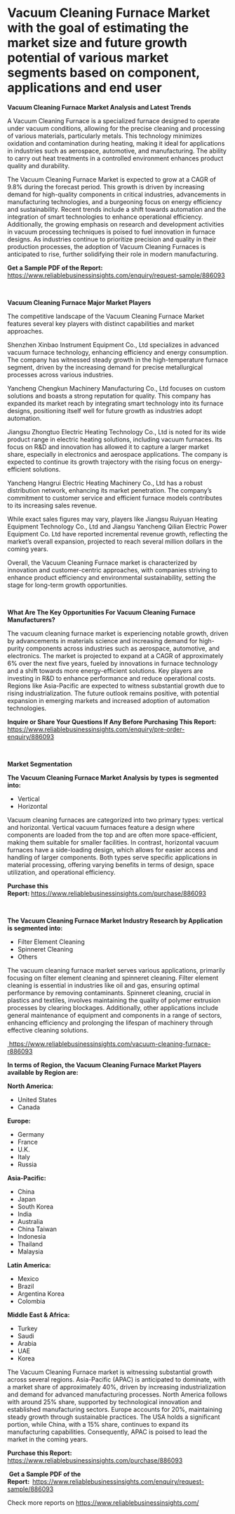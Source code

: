 <p><h1>Vacuum Cleaning Furnace Market with the goal of estimating the market size and future growth potential of various market segments based on component, applications and end user</h1></p><p><strong>Vacuum Cleaning Furnace Market Analysis and Latest Trends</strong></p>
<p><p>A Vacuum Cleaning Furnace is a specialized furnace designed to operate under vacuum conditions, allowing for the precise cleaning and processing of various materials, particularly metals. This technology minimizes oxidation and contamination during heating, making it ideal for applications in industries such as aerospace, automotive, and manufacturing. The ability to carry out heat treatments in a controlled environment enhances product quality and durability.</p><p>The Vacuum Cleaning Furnace Market is expected to grow at a CAGR of 9.8% during the forecast period. This growth is driven by increasing demand for high-quality components in critical industries, advancements in manufacturing technologies, and a burgeoning focus on energy efficiency and sustainability. Recent trends include a shift towards automation and the integration of smart technologies to enhance operational efficiency. Additionally, the growing emphasis on research and development activities in vacuum processing techniques is poised to fuel innovation in furnace designs. As industries continue to prioritize precision and quality in their production processes, the adoption of Vacuum Cleaning Furnaces is anticipated to rise, further solidifying their role in modern manufacturing.</p></p>
<p><strong>Get a Sample PDF of the Report:&nbsp;</strong> <a href="https://www.reliablebusinessinsights.com/enquiry/request-sample/886093?utm_campaign=3430&utm_medium=2&utm_source=Github&utm_content=ia&utm_term=08042025&utm_id=vacuum-cleaning-furnace">https://www.reliablebusinessinsights.com/enquiry/request-sample/886093</a></p>
<p>&nbsp;</p>
<p><strong>Vacuum Cleaning Furnace Major Market Players</strong></p>
<p><p>The competitive landscape of the Vacuum Cleaning Furnace Market features several key players with distinct capabilities and market approaches. </p><p>Shenzhen Xinbao Instrument Equipment Co., Ltd specializes in advanced vacuum furnace technology, enhancing efficiency and energy consumption. The company has witnessed steady growth in the high-temperature furnace segment, driven by the increasing demand for precise metallurgical processes across various industries.</p><p>Yancheng Chengkun Machinery Manufacturing Co., Ltd focuses on custom solutions and boasts a strong reputation for quality. This company has expanded its market reach by integrating smart technology into its furnace designs, positioning itself well for future growth as industries adopt automation. </p><p>Jiangsu Zhongtuo Electric Heating Technology Co., Ltd is noted for its wide product range in electric heating solutions, including vacuum furnaces. Its focus on R&D and innovation has allowed it to capture a larger market share, especially in electronics and aerospace applications. The company is expected to continue its growth trajectory with the rising focus on energy-efficient solutions.</p><p>Yancheng Hangrui Electric Heating Machinery Co., Ltd has a robust distribution network, enhancing its market penetration. The company’s commitment to customer service and efficient furnace models contributes to its increasing sales revenue.</p><p>While exact sales figures may vary, players like Jiangsu Ruiyuan Heating Equipment Technology Co., Ltd and Jiangsu Yancheng Qilian Electric Power Equipment Co. Ltd have reported incremental revenue growth, reflecting the market’s overall expansion, projected to reach several million dollars in the coming years.</p><p>Overall, the Vacuum Cleaning Furnace market is characterized by innovation and customer-centric approaches, with companies striving to enhance product efficiency and environmental sustainability, setting the stage for long-term growth opportunities.</p></p>
<p>&nbsp;</p>
<p><strong>What Are The Key Opportunities For Vacuum Cleaning Furnace Manufacturers?</strong></p>
<p><p>The vacuum cleaning furnace market is experiencing notable growth, driven by advancements in materials science and increasing demand for high-purity components across industries such as aerospace, automotive, and electronics. The market is projected to expand at a CAGR of approximately 6% over the next five years, fueled by innovations in furnace technology and a shift towards more energy-efficient solutions. Key players are investing in R&D to enhance performance and reduce operational costs. Regions like Asia-Pacific are expected to witness substantial growth due to rising industrialization. The future outlook remains positive, with potential expansion in emerging markets and increased adoption of automation technologies.</p></p>
<p><strong>Inquire or Share Your Questions If Any Before Purchasing This Report:</strong> <a href="https://www.reliablebusinessinsights.com/enquiry/pre-order-enquiry/886093?utm_campaign=3430&utm_medium=2&utm_source=Github&utm_content=ia&utm_term=08042025&utm_id=vacuum-cleaning-furnace">https://www.reliablebusinessinsights.com/enquiry/pre-order-enquiry/886093</a></p>
<p>&nbsp;</p>
<p><strong>Market Segmentation</strong></p>
<p><strong>The Vacuum Cleaning Furnace Market Analysis by types is segmented into:</strong></p>
<p><ul><li>Vertical</li><li>Horizontal</li></ul></p>
<p><p>Vacuum cleaning furnaces are categorized into two primary types: vertical and horizontal. Vertical vacuum furnaces feature a design where components are loaded from the top and are often more space-efficient, making them suitable for smaller facilities. In contrast, horizontal vacuum furnaces have a side-loading design, which allows for easier access and handling of larger components. Both types serve specific applications in material processing, offering varying benefits in terms of design, space utilization, and operational efficiency.</p></p>
<p><strong>Purchase this Report:&nbsp;</strong><a href="https://www.reliablebusinessinsights.com/purchase/886093?utm_campaign=3430&utm_medium=2&utm_source=Github&utm_content=ia&utm_term=08042025&utm_id=vacuum-cleaning-furnace">https://www.reliablebusinessinsights.com/purchase/886093</a></p>
<p>&nbsp;</p>
<p><strong>The Vacuum Cleaning Furnace Market Industry Research by Application is segmented into:</strong></p>
<p><ul><li>Filter Element Cleaning</li><li>Spinneret Cleaning</li><li>Others</li></ul></p>
<p><p>The vacuum cleaning furnace market serves various applications, primarily focusing on filter element cleaning and spinneret cleaning. Filter element cleaning is essential in industries like oil and gas, ensuring optimal performance by removing contaminants. Spinneret cleaning, crucial in plastics and textiles, involves maintaining the quality of polymer extrusion processes by clearing blockages. Additionally, other applications include general maintenance of equipment and components in a range of sectors, enhancing efficiency and prolonging the lifespan of machinery through effective cleaning solutions.</p></p>
<p><a href="https://www.reliablebusinessinsights.com/vacuum-cleaning-furnace-r886093?utm_campaign=3430&utm_medium=2&utm_source=Github&utm_content=ia&utm_term=08042025&utm_id=vacuum-cleaning-furnace">&nbsp;https://www.reliablebusinessinsights.com/vacuum-cleaning-furnace-r886093</a></p>
<p><strong>In terms of Region, the Vacuum Cleaning Furnace Market Players available by Region are:</strong></p>
<p>
    <p> <strong> North America: </strong>
        <ul>
            <li>United States</li>
            <li>Canada</li>
        </ul>
        </p> 
    <p> <strong> Europe: </strong>
        <ul>
            <li>Germany</li>
            <li>France</li>
            <li>U.K.</li>
            <li>Italy</li>
            <li>Russia</li>
        </ul>
        </p> 
    <p> <strong> Asia-Pacific: </strong>
        <ul>
            <li>China</li>
            <li>Japan</li>
            <li>South Korea</li>
            <li>India</li>
            <li>Australia</li>
            <li>China Taiwan</li>
            <li>Indonesia</li>
            <li>Thailand</li>
            <li>Malaysia</li>
        </ul>
        </p> 
    <p> <strong> Latin America: </strong>
        <ul>
            <li>Mexico</li>
            <li>Brazil</li>
            <li>Argentina Korea</li>
            <li>Colombia</li>
        </ul>
        </p> 
    <p> <strong> Middle East & Africa: </strong>
        <ul>
            <li>Turkey</li>
            <li>Saudi</li>
            <li>Arabia</li>
            <li>UAE</li>
            <li>Korea</li>
        </ul>
    </p>
    </p>
<p><p>The Vacuum Cleaning Furnace market is witnessing substantial growth across several regions. Asia-Pacific (APAC) is anticipated to dominate, with a market share of approximately 40%, driven by increasing industrialization and demand for advanced manufacturing processes. North America follows with around 25% share, supported by technological innovation and established manufacturing sectors. Europe accounts for 20%, maintaining steady growth through sustainable practices. The USA holds a significant portion, while China, with a 15% share, continues to expand its manufacturing capabilities. Consequently, APAC is poised to lead the market in the coming years.</p></p>
<p><strong>Purchase this Report: </strong><a href="https://www.reliablebusinessinsights.com/purchase/886093?utm_campaign=3430&utm_medium=2&utm_source=Github&utm_content=ia&utm_term=08042025&utm_id=vacuum-cleaning-furnace">https://www.reliablebusinessinsights.com/purchase/886093</a></p>
<p>&nbsp;<strong>Get a Sample PDF of the Report:&nbsp;&nbsp;</strong><a href="https://www.reliablebusinessinsights.com/enquiry/request-sample/886093?utm_campaign=3430&utm_medium=2&utm_source=Github&utm_content=ia&utm_term=08042025&utm_id=vacuum-cleaning-furnace">https://www.reliablebusinessinsights.com/enquiry/request-sample/886093</a></p>
<p><strong></strong></p>
<p>Check more reports on <a href="https://www.reliablebusinessinsights.com/?utm_campaign=3430&utm_medium=2&utm_source=Github&utm_content=ia&utm_term=08042025&utm_id=vacuum-cleaning-furnace">https://www.reliablebusinessinsights.com/</a></p>